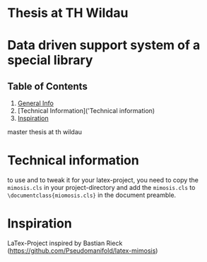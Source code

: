 # Thesis at TH Wildau

# Data driven support system of a special library

## Table of Contents
1. [General Info](#about-the-project)
1. [Technical Information]('Technical information)
1. [Inspiration](#inspiration)

master thesis at th wildau

# Technical information
to use and to tweak it for your latex-project, 
you need to copy the `mimosis.cls` in your project-directory and 
add the `mimosis.cls` to `\documentclass{miomosis.cls}` in the document preamble.

# Inspiration
LaTex-Project inspired by Bastian Rieck (https://github.com/Pseudomanifold/latex-mimosis)
